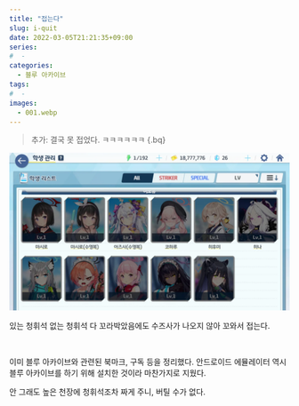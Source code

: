 ```yaml
---
title: "접는다"
slug: i-quit
date: 2022-03-05T21:21:35+09:00
series:
#  - 
categories:
  - 블루 아카이브
tags:
#  - 
images:
  - 001.webp
---
```


> 추가: 결국 못 접었다. ㅋㅋㅋㅋㅋㅋ
{.bq}

![](001.webp)

있는 청휘석 없는 청휘석 다 꼬라박았음에도 수즈사가 나오지 않아 꼬와서 접는다.

&nbsp;

이미 블루 아카이브와 관련된 북마크, 구독 등을 정리했다. 안드로이드 에뮬레이터 역시 블루 아카이브를 하기 위해 설치한 것이라 마찬가지로 지웠다.

안 그래도 높은 천장에 청휘석조차 짜게 주니, 버틸 수가 없다.
